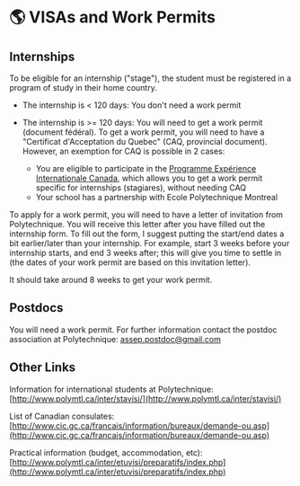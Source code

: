# <span>🌎</span> VISAs and Work Permits

## Internships

To be eligible for an internship \("stage"\), the student must be registered in a program of study in their home country.

* The internship is &lt; 120 days: You don't need a work permit

* The internship is &gt;= 120 days: You will need to get a work permit \(document fédéral\). To get a work permit, you will need to have a "Certificat d'Acceptation du Quebec" \(CAQ, provincial document\). However, an exemption for CAQ is possible in 2 cases:
  * You are eligible to participate in the [Programme Expérience Internationale Canada](https://www.canada.ca/en/immigration-refugees-citizenship/services/work-canada/iec/apply-work-permit.html), which allows you to get a work permit specific for internships \(stagiares\), without needing CAQ
  * Your school has a partnership with Ecole Polytechnique Montreal

To apply for a work permit, you will need to have a letter of invitation from Polytechnique. You will receive this letter after you have filled out the internship form. To fill out the form, I suggest putting the start/end dates a bit earlier/later than your internship. For example, start 3 weeks before your internship starts, and end 3 weeks after; this will give you time to settle in \(the dates of your work permit are based on this invitation letter\).

It should take around 8 weeks to get your work permit.

## Postdocs

You will need a work permit. For further information contact the postdoc association at Polytechnique: assep.postdoc@gmail.com

## Other Links <a id="divers_liens"></a>

Information for international students at Polytechnique: [http://www.polymtl.ca/inter/stavisi/](http://www.polymtl.ca/inter/stavisi/)​

List of Canadian consulates: [http://www.cic.gc.ca/francais/information/bureaux/demande-ou.asp](http://www.cic.gc.ca/francais/information/bureaux/demande-ou.asp)​

Practical information \(budget, accommodation, etc\): [http://www.polymtl.ca/inter/etuvisi/preparatifs/index.php](http://www.polymtl.ca/inter/etuvisi/preparatifs/index.php)​

